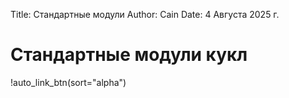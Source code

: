 Title: Стандартные модули
Author: Cain
Date: 4 Августа 2025 г.

# Стандартные модули кукл
!auto_link_btn(sort="alpha")

